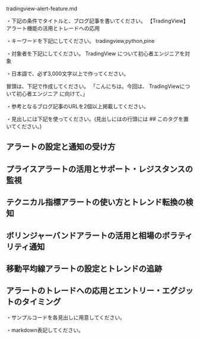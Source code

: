 tradingview-alert-feature.md

・下記の条件でタイトルと、ブログ記事を書いてください。
【TradingView】アラート機能の活用とトレードへの応用

・キーワードを下記にしてください。
tradingview,python,pine

・対象者を下記にしてください。
  TradingView について初心者エンジニアを対象


・日本語で、必ず3,000文字以上で作ってください。

冒頭は、下記で作成してください。
「こんにちは。今回は、
TradingViewについて初心者エンジニア
に向けて、」

・参考となるブログ記事のURLを2個以上掲載してください。

・見出しには下記を使ってください。(見出しにはの行頭には ## このタグを置いてください。)
## アラートの設定と通知の受け方
## プライスアラートの活用とサポート・レジスタンスの監視
## テクニカル指標アラートの使い方とトレンド転換の検知
## ボリンジャーバンドアラートの活用と相場のボラティリティ通知
## 移動平均線アラートの設定とトレンドの追跡
## アラートのトレードへの応用とエントリー・エグジットのタイミング

・サンプルコードを各見出しに用意してください。

・markdown表記してください。

